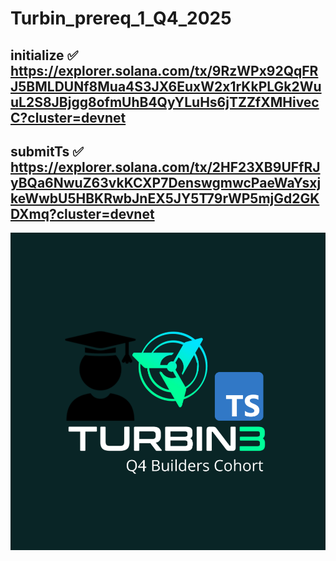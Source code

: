 # Turbin_prereq_1_Q4_2025

## initialize ✅  https://explorer.solana.com/tx/9RzWPx92QqFRJ5BMLDUNf8Mua4S3JX6EuxW2x1rKkPLGk2WuuL2S8JBjgg8ofmUhB4QyYLuHs6jTZZfXMHivecC?cluster=devnet
## submitTs ✅  https://explorer.solana.com/tx/2HF23XB9UFfRJyBQa6NwuZ63vkKCXP7DenswgmwcPaeWaYsxjkeWwbU5HBKRwbJnEX5JY5T79rWP5mjGd2GKDXmq?cluster=devnet 

<p align="center">
  <img src="airdrop/assets/turbin4.png" alt="App Screenshot" width="600"/>
</p>

